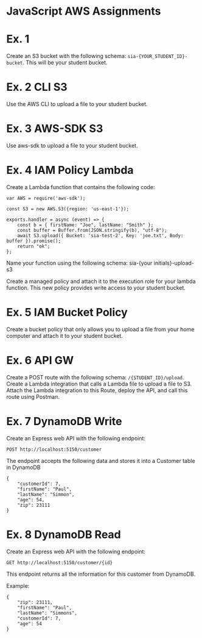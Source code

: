 # JavaScript AWS Assignments

# Ex. 1
Create an S3 bucket with the following schema: `sia-{YOUR_STUDENT_ID}-bucket`.  This will be your student bucket.

# Ex. 2 CLI S3
Use the AWS CLI to upload a file to your student bucket.

# Ex. 3 AWS-SDK S3 
Use aws-sdk to upload a file to your student bucket.

# Ex. 4 IAM Policy Lambda
Create a Lambda function that contains the following code:

```
var AWS = require('aws-sdk');

const S3 = new AWS.S3({region: 'us-east-1'});

exports.handler = async (event) => {
    const b = { firstName: "Joe", lastName: "Smith" };
    const buffer = Buffer.from(JSON.stringify(b), "utf-8");
    await S3.upload({ Bucket: 'sia-test-2', Key: 'joe.txt', Body: buffer }).promise();
    return "ok";
};

```

Name your function using the following schema: sia-{your initials}-upload-s3

Create a managed policy and attach it to the execution role for your lambda function.  This new policy provides write access to your student bucket.

# Ex. 5  IAM Bucket Policy
Create a bucket policy that only allows you to upload a file from your home computer and attach it to your student bucket.

# Ex. 6 API GW
Create a POST route with the following schema: `/{STUDENT_ID}/upload`.  Create a Lambda integration that calls a Lambda file to upload a file to S3.  Attach the Lambda integration to this Route, deploy the API, and call this route using Postman.

# Ex. 7 DynamoDB Write
Create an Express web API with the following endpoint:

```
POST http://localhost:5150/customer
```

The endpoint accepts the following data and stores it into a Customer table in DynamoDB
```
{
    "customerId": 7,
    "firstName": "Paul", 
    "lastName": "Simmon",
    "age": 54, 
    "zip": 23111
}

```

# Ex. 8 DynamoDB Read

Create an Express web API with the following endpoint:

```
GET http://localhost:5150/customer/{id}
```

This endpoint returns all the information for this customer from DynamoDB.

Example:
```
{
    "zip": 23111,
    "firstName": "Paul",
    "lastName": "Simmons",
    "customerId": 7,
    "age": 54
}
```

